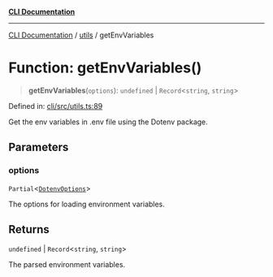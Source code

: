 [**CLI Documentation**](../../README.md)

***

[CLI Documentation](../../README.md) / [utils](../README.md) / getEnvVariables

# Function: getEnvVariables()

> **getEnvVariables**(`options`): `undefined` \| `Record`\<`string`, `string`\>

Defined in: [cli/src/utils.ts:89](https://github.com/stonemjs/cli/blob/ae332002b2560de84ae3a35accc1d91282bd1543/src/utils.ts#L89)

Get the env variables in .env file using the Dotenv package.

## Parameters

### options

`Partial`\<[`DotenvOptions`](../../options/DotenvConfig/interfaces/DotenvOptions.md)\>

The options for loading environment variables.

## Returns

`undefined` \| `Record`\<`string`, `string`\>

The parsed environment variables.
